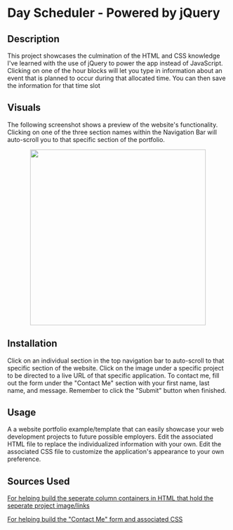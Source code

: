 # Day Scheduler - Powered by jQuery

## Description
This project showcases the culmination of the HTML and CSS knowledge I've learned with the use of jQuery to power the app instead of JavaScript. Clicking on one of the hour blocks will let you type in information about an event that is planned to occur during that allocated time. You can then save the information for that time slot

## Visuals
The following screenshot shows a preview of the website's functionality. Clicking on one of the three section names within the Navigation Bar will auto-scroll you to that specific section of the portfolio.
<div align="center">
    <img src="https://user-images.githubusercontent.com/130110404/235029543-422ed748-7224-4680-86b1-ccf8848fd966.png" width="400px"</img> 
</div>

## Installation
Click on an individual section in the top navigation bar to auto-scroll to that specific section of the website. Click on the image under a specific project to be directed to a live URL of that specific application. To contact me, fill out the form under the "Contact Me" section with your first name, last name, and message. Remember to click the "Submit" button when finished.

## Usage
A a website portfolio example/template that can easily showcase your web development projects to future possible employers. Edit the associated HTML file to replace the individualized information with your own. Edit the associated CSS file to customize the application's appearance to your own preference.

## Sources Used

[For helping build the seperate column containers in HTML that hold the seperate project image/links](https://www.w3schools.com/howto/howto_js_list_grid_view.asp)

[For helping build the "Contact Me" form and associated CSS](https://www.w3schools.com/howto/howto_css_contact_section.asp)
